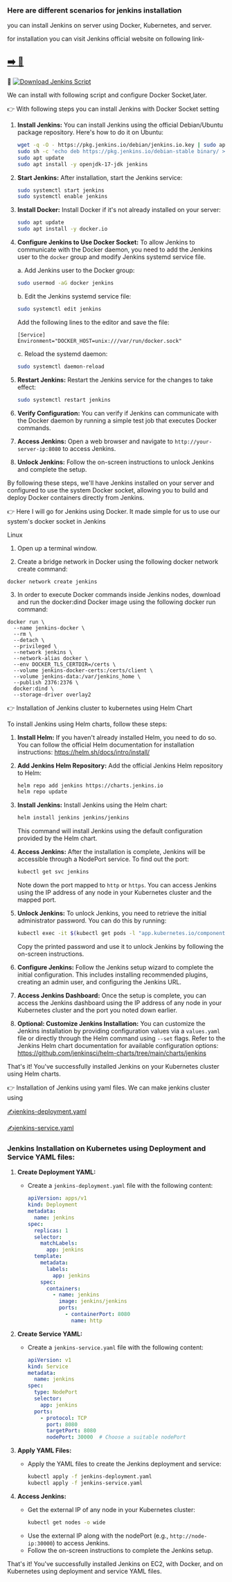 ### Here are different scenarios for jenkins installation

you can install Jenkins on server using Docker, Kubernetes, and server.

for installation you can visit Jenkins official website on following link-

##  [➡️ 👣](https://www.jenkins.io/doc/book/installing/kubernetes/)



🎯 [![Download Jenkins Script](https://img.shields.io/badge/Download-Script-green)](https://github.com/smitwaman/production-cicd-maven/blob/main/Installation-Scripts/Jenkins.sh)

We can install with following script and configure Docker Socket,later.


 
👉 With following steps you can install Jenkins with Docker Socket setting


1. **Install Jenkins:**
   You can install Jenkins using the official Debian/Ubuntu package repository. Here's how to do it on Ubuntu:

   ```bash
   wget -q -O - https://pkg.jenkins.io/debian/jenkins.io.key | sudo apt-key add -
   sudo sh -c 'echo deb https://pkg.jenkins.io/debian-stable binary/ > /etc/apt/sources.list.d/jenkins.list'
   sudo apt update
   sudo apt install -y openjdk-17-jdk jenkins
   ```

2. **Start Jenkins:**
   After installation, start the Jenkins service:

   ```bash
   sudo systemctl start jenkins
   sudo systemctl enable jenkins
   ```

3. **Install Docker:**
   Install Docker if it's not already installed on your server:

   ```bash
   sudo apt update
   sudo apt install -y docker.io
   ```

4. **Configure Jenkins to Use Docker Socket:**
   To allow Jenkins to communicate with the Docker daemon, you need to add the Jenkins user to the `docker` group and modify Jenkins systemd service file.

   a. Add Jenkins user to the Docker group:

      ```bash
      sudo usermod -aG docker jenkins
      ```

   b. Edit the Jenkins systemd service file:

      ```bash
      sudo systemctl edit jenkins
      ```

      Add the following lines to the editor and save the file:

      ```
      [Service]
      Environment="DOCKER_HOST=unix:///var/run/docker.sock"
      ```

   c. Reload the systemd daemon:

      ```bash
      sudo systemctl daemon-reload
      ```

5. **Restart Jenkins:**
   Restart the Jenkins service for the changes to take effect:

   ```bash
   sudo systemctl restart jenkins
   ```

6. **Verify Configuration:**
   You can verify if Jenkins can communicate with the Docker daemon by running a simple test job that executes Docker commands.

7. **Access Jenkins:**
   Open a web browser and navigate to `http://your-server-ip:8080` to access Jenkins.
   
8. **Unlock Jenkins:**
   Follow the on-screen instructions to unlock Jenkins and complete the setup.

By following these steps, we'll have Jenkins installed on your server and configured to use the system Docker socket, allowing you to build and deploy Docker containers directly from Jenkins.


👉 Here I will go for Jenkins using Docker. It made simple for us to use our system's docker socket in Jenkins

Linux
1. Open up a terminal window.

2. Create a bridge network in Docker using the following docker network create command:
```
docker network create jenkins
```
3. In order to execute Docker commands inside Jenkins nodes, download and run the docker:dind Docker image using the following docker run command:
```
docker run \
  --name jenkins-docker \
  --rm \
  --detach \
  --privileged \
  --network jenkins \
  --network-alias docker \
  --env DOCKER_TLS_CERTDIR=/certs \
  --volume jenkins-docker-certs:/certs/client \
  --volume jenkins-data:/var/jenkins_home \
  --publish 2376:2376 \
  docker:dind \
  --storage-driver overlay2
```


👉 Installation of Jenkins cluster to kubernetes using Helm Chart

To install Jenkins using Helm charts, follow these steps:

1. **Install Helm:**
   If you haven't already installed Helm, you need to do so. You can follow the official Helm documentation for installation instructions: https://helm.sh/docs/intro/install/

2. **Add Jenkins Helm Repository:**
   Add the official Jenkins Helm repository to Helm:

   ```bash
   helm repo add jenkins https://charts.jenkins.io
   helm repo update
   ```

3. **Install Jenkins:**
   Install Jenkins using the Helm chart:

   ```bash
   helm install jenkins jenkins/jenkins
   ```

   This command will install Jenkins using the default configuration provided by the Helm chart.

4. **Access Jenkins:**
   After the installation is complete, Jenkins will be accessible through a NodePort service. To find out the port:

   ```bash
   kubectl get svc jenkins
   ```

   Note down the port mapped to `http` or `https`. You can access Jenkins using the IP address of any node in your Kubernetes cluster and the mapped port.

5. **Unlock Jenkins:**
   To unlock Jenkins, you need to retrieve the initial administrator password. You can do this by running:

   ```bash
   kubectl exec -it $(kubectl get pods -l "app.kubernetes.io/component=jenkins-master" -o jsonpath="{.items[0].metadata.name}") -- /bin/cat /var/jenkins_home/secrets/initialAdminPassword
   ```

   Copy the printed password and use it to unlock Jenkins by following the on-screen instructions.

6. **Configure Jenkins:**
   Follow the Jenkins setup wizard to complete the initial configuration. This includes installing recommended plugins, creating an admin user, and configuring the Jenkins URL.

7. **Access Jenkins Dashboard:**
   Once the setup is complete, you can access the Jenkins dashboard using the IP address of any node in your Kubernetes cluster and the port you noted down earlier.

8. **Optional: Customize Jenkins Installation:**
   You can customize the Jenkins installation by providing configuration values via a `values.yaml` file or directly through the Helm command using `--set` flags. Refer to the Jenkins Helm chart documentation for available configuration options: https://github.com/jenkinsci/helm-charts/tree/main/charts/jenkins

That's it! You've successfully installed Jenkins on your Kubernetes cluster using Helm charts.




👉 Installation of Jenkins using yaml files.
We can make jenkins cluster using 

[✍️jenkins-deployment.yaml ](https://github.com/smitwaman/production-cicd-maven/blob/main/Installation-Scripts/Jenkins-Cluster/jenkins-deployment.yaml)
 

[✍️jenkins-service.yaml](https://github.com/smitwaman/production-cicd-maven/blob/main/Installation-Scripts/Jenkins-Cluster/jenkins-service.yaml)

### Jenkins Installation on Kubernetes using Deployment and Service YAML files:

1. **Create Deployment YAML:**
   - Create a `jenkins-deployment.yaml` file with the following content:
     ```yaml
     apiVersion: apps/v1
     kind: Deployment
     metadata:
       name: jenkins
     spec:
       replicas: 1
       selector:
         matchLabels:
           app: jenkins
       template:
         metadata:
           labels:
             app: jenkins
         spec:
           containers:
             - name: jenkins
               image: jenkins/jenkins
               ports:
                 - containerPort: 8080
                   name: http
     ```

2. **Create Service YAML:**
   - Create a `jenkins-service.yaml` file with the following content:
     ```yaml
     apiVersion: v1
     kind: Service
     metadata:
       name: jenkins
     spec:
       type: NodePort
       selector:
         app: jenkins
       ports:
         - protocol: TCP
           port: 8080
           targetPort: 8080
           nodePort: 30000  # Choose a suitable nodePort
     ```

3. **Apply YAML Files:**
   - Apply the YAML files to create the Jenkins deployment and service:
     ```bash
     kubectl apply -f jenkins-deployment.yaml
     kubectl apply -f jenkins-service.yaml
     ```

4. **Access Jenkins:**
   - Get the external IP of any node in your Kubernetes cluster:
     ```bash
     kubectl get nodes -o wide
     ```
   - Use the external IP along with the nodePort (e.g., `http://node-ip:30000`) to access Jenkins.
   - Follow the on-screen instructions to complete the Jenkins setup.

That's it! You've successfully installed Jenkins on EC2, with Docker, and on Kubernetes using deployment and service YAML files.
